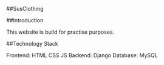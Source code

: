 ##SusClothing

##Introduction 

This website is build for practise purposes.

##Technology Stack

Frontend: HTML CSS JS
Backend: Django
Database: MySQL
